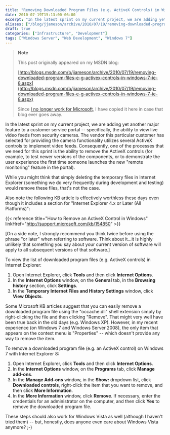 ```yaml
---
title: "Removing Downloaded Program Files (e.g. ActiveX Controls) in Windows 7/IE 8"
date: 2010-07-19T15:13:00-06:00
excerpt: "In the latest sprint on my current project, we are adding yet another major feature to a customer service portal -- specifically, the ability to view live video feeds from security cameras. The vendor this particular customer has selected for providing..."
aliases: ["/blog/jjameson/archive/2010/07/19/removing-downloaded-program-files-e-g-activex-controls-in-windows-7-ie-8.aspx"]
draft: true
categories: ["Infrastructure", "Development"]
tags: ["Windows Server", "Web Development", "Windows 7"]
---
```


> **Note**
>
> This post originally appeared on my MSDN blog:
>
> [http://blogs.msdn.com/b/jjameson/archive/2010/07/19/removing-downloaded-program-files-e-g-activex-controls-in-windows-7-ie-8.aspx](http://blogs.msdn.com/b/jjameson/archive/2010/07/19/removing-downloaded-program-files-e-g-activex-controls-in-windows-7-ie-8.aspx)
>
> Since
> [I no longer work for Microsoft](/blog/jjameson/2011/09/02/last-day-with-microsoft),
> I have copied it here in case that blog ever goes away.

In the latest sprint on my current project, we are adding yet another major
feature to a customer service portal -- specifically, the ability to view live
video feeds from security cameras. The vendor this particular customer has
selected for providing the camera functionality utilizes several ActiveX
controls to implement video feeds. Consequently, one of the processes that we
need for this sprint is the ability to remove the ActiveX controls (for example,
to test newer versions of the components, or to demonstrate the user experience
the first time someone launches the new "remote monitoring" feature in the
portal).

While you might think that simply deleting the temporary files in Internet
Explorer (something we do very frequently during development and testing) would
remove these files, that's not the case.

Also note the following KB article is effectively worthless these days even
though it includes a section for "Internet Explorer 4.x or Later (All
Platforms)":

{{< reference title="How to Remove an ActiveX Control in Windows"
linkHref="http://support.microsoft.com/kb/154850" >}}

[On a side note, I strongly recommend you think twice before using the phrase
"or later" when referring to software. Think about it...it is highly unlikely
that something you say about your current version of software will apply to all
subsequent versions of that software.]

To view the list of downloaded program files (e.g. ActiveX controls) in Internet
Explorer:

1. Open Internet Explorer, click **Tools** and then click **Internet Options**.
2. In the **Internet Options** window, on the **General** tab, in the **Browsing
   history** section, click **Settings**.
3. In the **Temporary Internet Files and History Settings** window, click **View
   Objects**.

Some Microsoft KB articles suggest that you can easily remove a downloaded
program file using the "occache.dll" shell extension simply by right-clicking
the file and then clicking "Remove". That might very well have been true back in
the old days (e.g. Windows XP). However, in my recent experience (on Windows 7
and Windows Server 2008), the only item that appears on the context menu is
"Properties" -- which doesn't provide any way to remove the item.

To remove a downloaded program file (e.g. an ActiveX control) on Windows 7 with
Internet Explorer 8:

1. Open Internet Explorer, click **Tools** and then click **Internet Options**.
2. In the **Internet Options** window, on the **Programs** tab, click **Manage
   add-ons**.
3. In the **Manage Add-ons** window, in the **Show:** dropdown list, click
   **Downloaded controls**, right-click the item that you want to remove, and
   then click **More Information**.
4. In the **More Information** window, click **Remove**. If necessary, enter the
   credentials for an administrator on the computer, and then click **Yes** to
   remove the downloaded program file.

These steps should also work for Windows Vista as well (although I haven't tried
them) -- but, honestly, does anyone even care about Windows Vista anymore? ;-)
